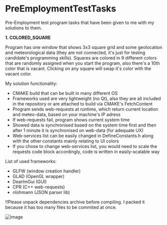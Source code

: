# PreEmploymentTestTasks
Pre-Employment test program tasks that have been given to me with my solutions to them.


**1. COLORED_SQUARE**

Program has one window that shows 3x3 square grid and some geolocation and meteorological data (they are not connected, it's just for testing candidate's programming skills). Squares are colored in 9 different colors that are randomly assigned when you start the program, also there's a 10th color that is vacant. Clicking on any square will swap it's color with the vacant color.

My solution functionality:
- CMAKE build that can be built in many different OS
- Frameworks used are very lightweight (no Qt), also they are all included in the repository or are attached to build via CMAKE's FetchContent
- Program sends web-requests at runtime, which return current location and meteo-data, based on your machine's IP adress
- If web-requests fail, program shows current system time
- Showed data is synchronised based on the system time first and then after 1 minute it is synchronised on web-data (for adequate UX)
- Web-services list can be easily changed in DefineConstants.h along with the other constants mainly relating to UI colors
- If you chose to change web-services list, you would need to scale the requests code block accordingly, code is written in easily-scalable way

List of used frameworks:
- GLFW (window creation handler)
- GLAD (OpenGL wrapper)
- DearImGui (GUI)
- CPR (C++ web-requests)
- nlohmann (JSON parser lib)

!!Please unpack dependencies archive before compiling. I packed it because it has too many files to be commited at once.

![image](https://github.com/user-attachments/assets/0f1b08ce-07ef-4c65-aef9-2e24cabdb10f)
